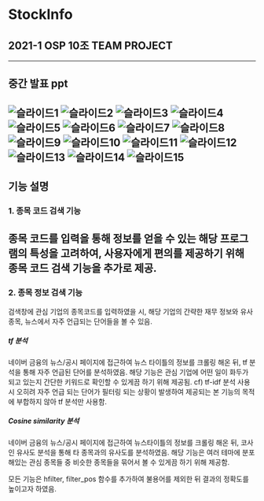# StockInfo
## 2021-1 OSP 10조 TEAM PROJECT

----------------------------------------
## 중간 발표 ppt
![슬라이드1](https://user-images.githubusercontent.com/80496795/122997641-2d8c2f00-d3e7-11eb-9d97-a64866104ba8.PNG)
![슬라이드2](https://user-images.githubusercontent.com/80496795/122997649-2f55f280-d3e7-11eb-90dc-6086f939e0c8.PNG)
![슬라이드3](https://user-images.githubusercontent.com/80496795/122997652-2f55f280-d3e7-11eb-8e15-7cba036e68c0.PNG)
![슬라이드4](https://user-images.githubusercontent.com/80496795/122997655-2fee8900-d3e7-11eb-9984-a60a8e7655da.PNG)
![슬라이드5](https://user-images.githubusercontent.com/80496795/122997656-30871f80-d3e7-11eb-8e78-2273c0e300a6.PNG)
![슬라이드6](https://user-images.githubusercontent.com/80496795/122997659-30871f80-d3e7-11eb-93ef-abdd9adcf4ed.PNG)
![슬라이드7](https://user-images.githubusercontent.com/80496795/122997660-311fb600-d3e7-11eb-9d99-6b1c4481d193.PNG)
![슬라이드8](https://user-images.githubusercontent.com/80496795/122997662-311fb600-d3e7-11eb-9c74-c8db73d8f6c2.PNG)
![슬라이드9](https://user-images.githubusercontent.com/80496795/122997663-31b84c80-d3e7-11eb-8cc6-afde51b50064.PNG)
![슬라이드10](https://user-images.githubusercontent.com/80496795/122997664-3250e300-d3e7-11eb-8e91-01e8564f9e1e.PNG)
![슬라이드11](https://user-images.githubusercontent.com/80496795/122997665-3250e300-d3e7-11eb-9b24-f3e2460375f2.PNG)
![슬라이드12](https://user-images.githubusercontent.com/80496795/122997669-32e97980-d3e7-11eb-9445-3e0f821d247b.PNG)
![슬라이드13](https://user-images.githubusercontent.com/80496795/122997672-32e97980-d3e7-11eb-84d5-5b83b9bcebf8.PNG)
![슬라이드14](https://user-images.githubusercontent.com/80496795/122997678-33821000-d3e7-11eb-8ee4-32012cb710bd.PNG)
![슬라이드15](https://user-images.githubusercontent.com/80496795/122997680-341aa680-d3e7-11eb-88bc-1edae811355a.PNG)
-----------------------------------------
## 기능 설명
### 1. 종목 코드 검색 기능
종목 코드를 입력을 통해 정보를 얻을 수 있는 해당 프로그램의 특성을 고려하여, 사용자에게 편의를 제공하기 위해 종목 코드 검색 기능을 추가로 제공.
--------------------------------------------
### 2. 종목 정보 검색 기능
검색창에 관심 기업의 종목코드를 입력하였을 시, 해당 기업의 간략한 재무 정보와 유사 종목, 뉴스에서 자주 언급되는 단어들을 볼 수 있음.

##### tf 분석
네이버 금융의 뉴스/공시 페이지에 접근하여 뉴스 타이틀의 정보를 크롤링 해온 뒤, tf 분석을 통해 자주 언급된 단어를 분석하였음.
해당 기능은 관심 기업에 어떤 일이 화두가 되고 있는지 간단한 키워드로 확인할 수 있게끔 하기 위해 제공됨.
cf) tf-idf 분석 사용 시 오히려 자주 언급 되는 단어가 필터링 되는 상황이 발생하여 제공되는 본 기능의 목적에 부합하지 않아 tf 분석만 사용함.

##### Cosine similarity 분석
네이버 금융의 뉴스/공시 페이지에 접근하여 뉴스타이틀의 정보를 크롤링 해온 뒤, 코사인 유사도 분석을 통해 타 종목과의 유사도를 분석하였음.
해당 기능은 여러 테마에 분포해있는 관심 종목들 중 비슷한 종목들을 묶어서 볼 수 있게끔 하기 위해 제공함.

모든 기능은 hfilter, filter_pos 함수를 추가하여 불용어를 제외한 뒤 결과의 정확도를 높이고자 하였음.
